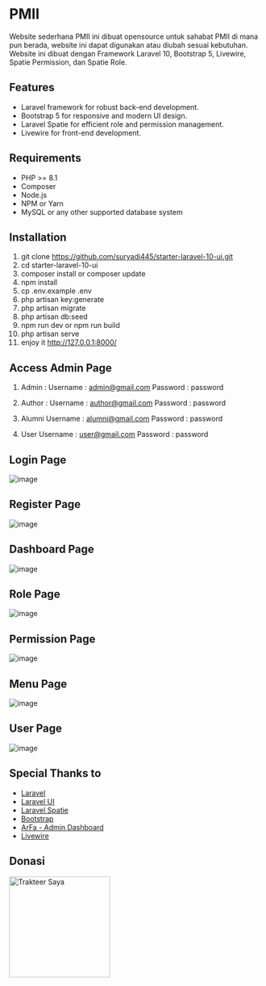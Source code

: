 # PMII

Website sederhana PMII ini dibuat opensource untuk sahabat PMII di mana pun berada, website ini dapat digunakan atau diubah sesuai kebutuhan.
Website ini dibuat dengan Framework Laravel 10, Bootstrap 5, Livewire, Spatie Permission, dan Spatie Role.

## Features

- Laravel framework for robust back-end development.
- Bootstrap 5 for responsive and modern UI design.
- Laravel Spatie for efficient role and permission management.
- Livewire for front-end development.

## Requirements

- PHP >= 8.1
- Composer
- Node.js
- NPM or Yarn
- MySQL or any other supported database system

## Installation

1. git clone https://github.com/suryadi445/starter-laravel-10-ui.git
2. cd starter-laravel-10-ui
3. composer install or composer update
4. npm install
5. cp .env.example .env
6. php artisan key:generate
7. php artisan migrate
8. php artisan db:seed
9. npm run dev or npm run build
10. php artisan serve
11. enjoy it http://127.0.0.1:8000/

## Access Admin Page
1. Admin :
Username : admin@gmail.com
Password : password

2. Author : 
Username : author@gmail.com
Password : password

3. Alumni
Username : alumni@gmail.com
Password : password

4. User
Username : user@gmail.com
Password : password

## Login Page
![image](https://github.com/suryadi445/starter-laravel-10-ui/assets/68637256/c260e235-26ed-492d-89e4-a02a47b1aa7c)


## Register Page 
![image](https://github.com/suryadi445/starter-laravel-10-ui/assets/68637256/16d566a3-45c7-4066-9f2f-7ebb44f453a6)

## Dashboard Page
![image](https://github.com/suryadi445/starter-laravel-10-ui/assets/68637256/ead594a9-1836-4fe0-98d1-38f02353d23b)

## Role Page 
![image](https://github.com/suryadi445/starter-laravel-10-ui/assets/68637256/45fe1acf-01b7-4ac7-8c05-63d07ebe6781)

## Permission Page
![image](https://github.com/suryadi445/starter-laravel-10-ui/assets/68637256/cf28afb7-6595-4a5d-8188-b318f32b75c9)

## Menu Page
![image](https://github.com/suryadi445/starter-laravel-10-ui/assets/68637256/26f66367-313a-444f-b2c0-522d11f230e8)

## User Page
![image](https://github.com/suryadi445/starter-laravel-10-ui/assets/68637256/6beddf3d-748e-4e39-b060-fa01ac50430a)



## Special Thanks to 
- [Laravel](https://laravel.com/docs/10.x)
- [Laravel UI](https://github.com/laravel/ui)
- [Laravel Spatie](https://spatie.be/docs/laravel-permission/v6/introduction)
- [Bootstrap](https://getbootstrap.com/docs/5.3/getting-started/introduction/)
- [ArFa - Admin Dashboard](https://github.com/abdulisabdul/arfa)
- [Livewire](https://laravel-livewire.com/)

## Donasi 
<a href="https://trakteer.id/irvanscx/tip">
  <img src="https://trakteer.id/images/mix/navbar-logo.png" alt="Trakteer Saya" width="200"/>
</a>

